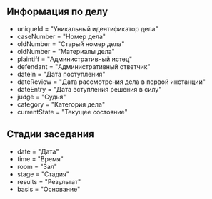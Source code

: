 ## Информация по делу

- uniqueId = "Уникальный идентификатор дела"
- caseNumber = "Номер дела"
- oldNumber = "Старый номер дела"
- oldNumber = "Материалы дела"
- plaintiff = "Административный истец"
- defendant = "Административный ответчик"
- dateIn = "Дата поступления"
- dateReview = "Дата рассмотрения дела в первой инстанции"
- dateEntry = "Дата вступления решения в силу"
- judge = "Cудья"
- category = "Категория дела"
- currentState = "Текущее состояние"

## Стадии заседания

- date = "Дата"
- time = "Время"
- room = "Зал"
- stage = "Стадия"
- results = "Результат"
- basis = "Основание"
